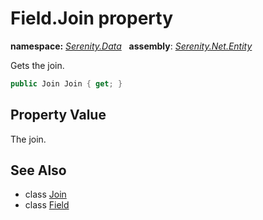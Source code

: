 # Field.Join property
**namespace:** *[Serenity.Data](../../README.md#serenity.data-namespace)*   **assembly**: *[Serenity.Net.Entity](../../README.md)*

Gets the join.

```csharp
public Join Join { get; }
```

## Property Value

The join.

## See Also

* class [Join](../Serenity.Net.Data/../Join.md)
* class [Field](../Field.md)